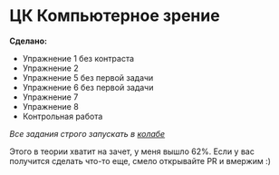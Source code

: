 # ЦК Компьютерное зрение

**Сделано:**
- Упражнение 1 без контраста
- Упражнение 2
- Упражнение 5 без первой задачи
- Упражнение 6 без первой задачи
- Упражнение 7
- Упражнение 8
- Контрольная работа

*Все задания строго запускать в [колабе](https://colab.research.google.com/)*

Этого в теории хватит на зачет, у меня вышло 62%. Если у вас получится сделать что-то еще, смело открывайте PR и вмержим :)